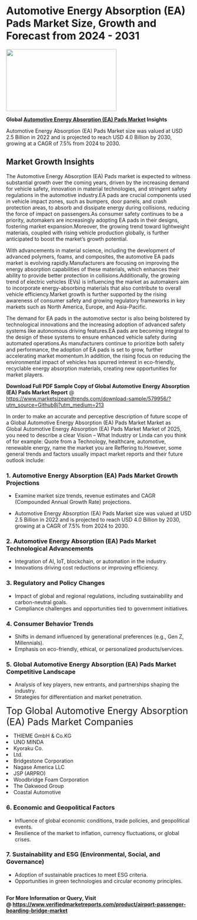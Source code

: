 <H1>Automotive Energy Absorption (EA) Pads Market Size, Growth and Forecast from 2024 - 2031</H1><img class="aligncenter size-medium wp-image-584254" src="https://thirdeyenews.in/wp-content/uploads/2024/09/Global-Market-Research-300x168.jpeg" alt="" width="300" height="168" /><p><strong>Global&nbsp;<a href="https://www.marketsizeandtrends.com/download-sample/579956/?utm_source=Github8j?utm_medium=213">Automotive Energy Absorption (EA) Pads Market</a> Insights</strong></p><p>Automotive Energy Absorption (EA) Pads Market size was valued at USD 2.5 Billion in 2022 and is projected to reach USD 4.0 Billion by 2030, growing at a CAGR of 7.5% from 2024 to 2030.</p><p><h2>Market Growth Insights</h2> <p>The Automotive Energy Absorption (EA) Pads market is expected to witness substantial growth over the coming years, driven by the increasing demand for vehicle safety, innovation in material technologies, and stringent safety regulations in the automotive industry.EA pads are crucial components used in vehicle impact zones, such as bumpers, door panels, and crash protection areas, to absorb and dissipate energy during collisions, reducing the force of impact on passengers.As consumer safety continues to be a priority, automakers are increasingly adopting EA pads in their designs, fostering market expansion.Moreover, the growing trend toward lightweight materials, coupled with rising vehicle production globally, is further anticipated to boost the market’s growth potential.</p> <p>With advancements in material science, including the development of advanced polymers, foams, and composites, the automotive EA pads market is evolving rapidly.Manufacturers are focusing on improving the energy absorption capabilities of these materials, which enhances their ability to provide better protection in collisions.Additionally, the growing trend of electric vehicles (EVs) is influencing the market as automakers aim to incorporate energy-absorbing materials that also contribute to overall vehicle efficiency.Market growth is further supported by the rising awareness of consumer safety and growing regulatory frameworks in key markets such as North America, Europe, and Asia-Pacific.</p> <p>The demand for EA pads in the automotive sector is also being bolstered by technological innovations and the increasing adoption of advanced safety systems like autonomous driving features.EA pads are becoming integral to the design of these systems to ensure enhanced vehicle safety during automated operations.As manufacturers continue to prioritize both safety and performance, the adoption of EA pads is set to grow, further accelerating market momentum.In addition, the rising focus on reducing the environmental impact of vehicles has spurred interest in eco-friendly, recyclable energy absorption materials, creating new opportunities for market players.</p> <p><span class=""><strong>Download Full PDF Sample Copy of Global Automotive Energy Absorption (EA) Pads Market Report</strong> @ <a href="https://www.marketsizeandtrends.com/download-sample/579956/?utm_source=Github8j?utm_medium=213" target="_blank">https://www.marketsizeandtrends.com/download-sample/579956/?utm_source=Github8j?utm_medium=213</a></span></p><p>In order to make an accurate and perceptive description of future scope of a Global&nbsp;Automotive Energy Absorption (EA) Pads Market Market as Global&nbsp;Automotive Energy Absorption (EA) Pads Market Market of 2025, you need to describe a clear Vision &ndash; What Industry or Linda can you think of for example: Quote from a Technology, healthcare, automotive, renewable energy, name the market you are Reffering to.However, some general trends and factors usually impact market reports and their future outlook include:</p><h3>1.&nbsp;<strong>Automotive Energy Absorption (EA) Pads Market Growth Projections</strong></h3><ul><li>Examine market size trends, revenue estimates and CAGR (Compounded Annual Growth Rate) projections.</li><li><p>Automotive Energy Absorption (EA) Pads Market size was valued at USD 2.5 Billion in 2022 and is projected to reach USD 4.0 Billion by 2030, growing at a CAGR of 7.5% from 2024 to 2030.</p></li></ul><h3>2.&nbsp;<strong>Automotive Energy Absorption (EA) Pads Market Technological Advancements</strong></h3><ul><li>Integration of AI, IoT, blockchain, or automation in the industry.</li><li>Innovations driving cost reductions or improving efficiency.</li></ul><h3>3.&nbsp;<strong>Regulatory and Policy Changes</strong></h3><ul><li>Impact of global and regional regulations, including sustainability and carbon-neutral goals.</li><li>Compliance challenges and opportunities tied to government initiatives.</li></ul><h3>4.&nbsp;<strong>Consumer Behavior Trends</strong></h3><ul><li>Shifts in demand influenced by generational preferences (e.g., Gen Z, Millennials).</li><li>Emphasis on eco-friendly, ethical, or personalized products/services.</li></ul><h3>5.&nbsp;<strong>Global Automotive Energy Absorption (EA) Pads Market Competitive Landscape</strong></h3><ul><li>Analysis of key players, new entrants, and partnerships shaping the industry.</li><li>Strategies for differentiation and market penetration.</li></ul><p data-pm-slice="1 1 []"><span style="color: inherit; font-family: inherit; font-size: 25px;">Top Global Automotive Energy Absorption (EA) Pads Market Companies</span></p><div class="" data-test-id=""><p><li>THIEME GmbH & Co.KG</li><li> UNO MINDA</li><li> Kyoraku Co.</li><li> Ltd.</li><li> Bridgestone Corporation</li><li> Nagase America LLC</li><li> JSP (ARPRO)</li><li> Woodbridge Foam Corporation</li><li> The Oakwood Group</li><li> Coastal Automotive</li></p></div><h3>6.&nbsp;<strong>Economic and Geopolitical Factors</strong></h3><ul><li>Influence of global economic conditions, trade policies, and geopolitical events.</li><li>Resilience of the market to inflation, currency fluctuations, or global crises.</li></ul><h3>7.&nbsp;<strong>Sustainability and ESG (Environmental, Social, and Governance)</strong></h3><ul><li>Adoption of sustainable practices to meet ESG criteria.</li><li>Opportunities in green technologies and circular economy principles.</li></ul><h2><strong style="font-size: 14px;">For More Information or Query, Visit @&nbsp;</strong><a style="background-color: #ffffff; font-size: 14px;" href="https://www.marketsizeandtrends.com/report/automotive-energy-absorption-ea-pads-market/" target="_blank">https://www.verifiedmarketreports.com/product/airport-passenger-boarding-bridge-market</a></h2>
